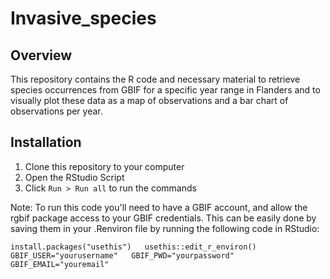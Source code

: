 # Invasive_species

## Overview
This repository contains the R code and necessary material to retrieve species occurrences from GBIF for a specific year range in Flanders and to visually plot these data as a map of observations and a bar chart of observations per year.

## Installation

1. Clone this repository to your computer
2. Open the RStudio Script
3. Click `Run > Run all` to run the commands

Note: To run this code you'll need to have a GBIF account, and allow the rgbif package access 
to your GBIF credentials. This can be easily done by saving them in your .Renviron file by running 
the following code in RStudio:

`install.packages("usethis")  
usethis::edit_r_environ()  
GBIF_USER="yourusername"  
GBIF_PWD="yourpassword"  
GBIF_EMAIL="youremail"` 

